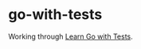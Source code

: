 # go-with-tests

Working through [Learn Go with Tests](https://quii.gitbook.io/learn-go-with-tests).
